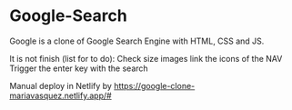 # Google-Search
Google is a clone of Google Search Engine with HTML, CSS and JS. 
 
It is not finish (list for to do): 
 Check size images
 link the icons of the NAV
 Trigger the enter key with the search

Manual deploy in Netlify  by  https://google-clone-mariavasquez.netlify.app/#

